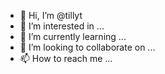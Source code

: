 - 👋 Hi, I’m @tillyt
- 👀 I’m interested in ...
- 🌱 I’m currently learning ...
- 💞️ I’m looking to collaborate on ...
- 📫 How to reach me ...

<!---
tillyt/tillyt is a ✨ special ✨ repository because its `README.md` (this file) appears on your GitHub profile.
You can click the Preview link to take a look at your changes.
--->
